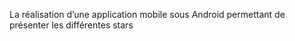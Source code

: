 La réalisation d’une application mobile sous Android permettant de présenter les différentes stars 
